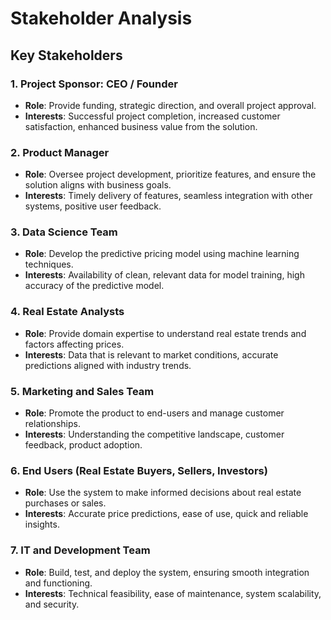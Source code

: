 # Stakeholder Analysis

## Key Stakeholders

### 1. Project Sponsor: CEO / Founder
- **Role**: Provide funding, strategic direction, and overall project approval.
- **Interests**: Successful project completion, increased customer satisfaction, enhanced business value from the solution.

### 2. Product Manager
- **Role**: Oversee project development, prioritize features, and ensure the solution aligns with business goals.
- **Interests**: Timely delivery of features, seamless integration with other systems, positive user feedback.

### 3. Data Science Team
- **Role**: Develop the predictive pricing model using machine learning techniques.
- **Interests**: Availability of clean, relevant data for model training, high accuracy of the predictive model.

### 4. Real Estate Analysts
- **Role**: Provide domain expertise to understand real estate trends and factors affecting prices.
- **Interests**: Data that is relevant to market conditions, accurate predictions aligned with industry trends.

### 5. Marketing and Sales Team
- **Role**: Promote the product to end-users and manage customer relationships.
- **Interests**: Understanding the competitive landscape, customer feedback, product adoption.

### 6. End Users (Real Estate Buyers, Sellers, Investors)
- **Role**: Use the system to make informed decisions about real estate purchases or sales.
- **Interests**: Accurate price predictions, ease of use, quick and reliable insights.

### 7. IT and Development Team
- **Role**: Build, test, and deploy the system, ensuring smooth integration and functioning.
- **Interests**: Technical feasibility, ease of maintenance, system scalability, and security.
